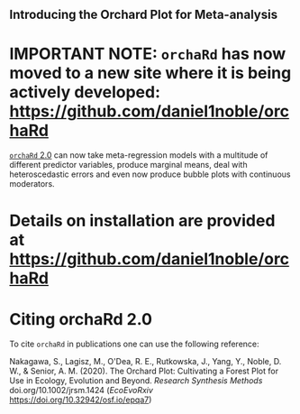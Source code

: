 ## Introducing the Orchard Plot for Meta-analysis

# IMPORTANT NOTE: `orchaRd` has now moved to a new site where it is being actively developed: https://github.com/daniel1noble/orchaRd


[`orchaRd` 2.0](https://github.com/daniel1noble/orchaRd) can now take meta-regression models with a multitude of different predictor variables, produce marginal means, deal with heteroscedastic errors and even now produce bubble plots with continuous moderators. 

# Details on installation are provided at https://github.com/daniel1noble/orchaRd

# Citing orchaRd 2.0

To cite `orchaRd` in publications one can use the following reference:

Nakagawa, S., Lagisz, M., O'Dea, R. E., Rutkowska, J., Yang, Y., Noble, D. W., & Senior, A. M. (2020). The Orchard Plot: Cultivating a Forest Plot for Use in Ecology, Evolution and Beyond. *Research Synthesis Methods* doi.org/10.1002/jrsm.1424 (*EcoEvoRxiv* https://doi.org/10.32942/osf.io/epqa7)


